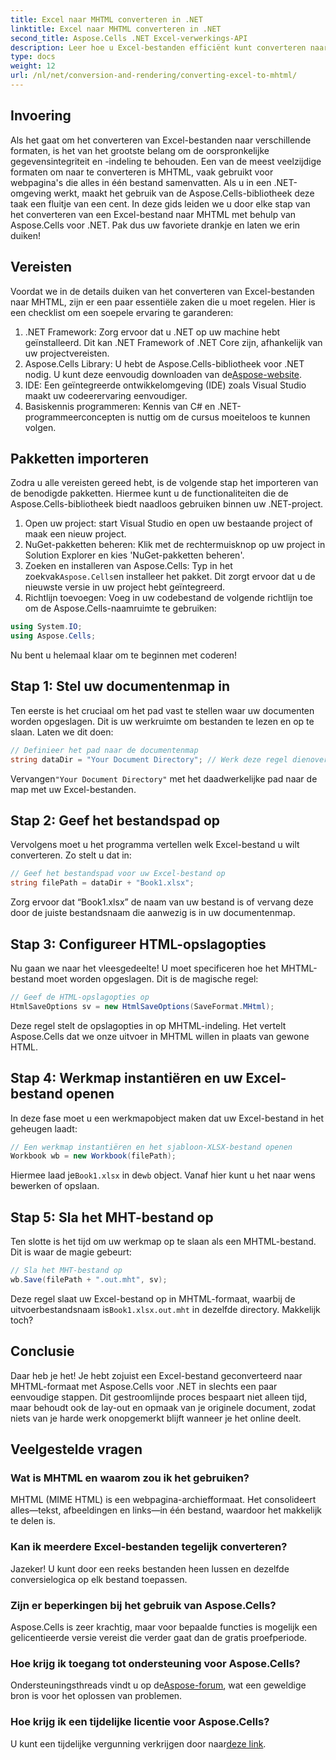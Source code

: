 ```yaml
---
title: Excel naar MHTML converteren in .NET
linktitle: Excel naar MHTML converteren in .NET
second_title: Aspose.Cells .NET Excel-verwerkings-API
description: Leer hoe u Excel-bestanden efficiënt kunt converteren naar MHTML-indeling in .NET met Aspose.Cells, waarmee u uw rapportage- en gegevensdelingsmogelijkheden vergroot.
type: docs
weight: 12
url: /nl/net/conversion-and-rendering/converting-excel-to-mhtml/
---
```

## Invoering

Als het gaat om het converteren van Excel-bestanden naar verschillende formaten, is het van het grootste belang om de oorspronkelijke gegevensintegriteit en -indeling te behouden. Een van de meest veelzijdige formaten om naar te converteren is MHTML, vaak gebruikt voor webpagina's die alles in één bestand samenvatten. Als u in een .NET-omgeving werkt, maakt het gebruik van de Aspose.Cells-bibliotheek deze taak een fluitje van een cent. In deze gids leiden we u door elke stap van het converteren van een Excel-bestand naar MHTML met behulp van Aspose.Cells voor .NET. Pak dus uw favoriete drankje en laten we erin duiken!

## Vereisten

Voordat we in de details duiken van het converteren van Excel-bestanden naar MHTML, zijn er een paar essentiële zaken die u moet regelen. Hier is een checklist om een soepele ervaring te garanderen:

1. .NET Framework: Zorg ervoor dat u .NET op uw machine hebt geïnstalleerd. Dit kan .NET Framework of .NET Core zijn, afhankelijk van uw projectvereisten.
2.  Aspose.Cells Library: U hebt de Aspose.Cells-bibliotheek voor .NET nodig. U kunt deze eenvoudig downloaden van de[Aspose-website](https://releases.aspose.com/cells/net/).
3. IDE: Een geïntegreerde ontwikkelomgeving (IDE) zoals Visual Studio maakt uw codeerervaring eenvoudiger.
4. Basiskennis programmeren: Kennis van C# en .NET-programmeerconcepten is nuttig om de cursus moeiteloos te kunnen volgen.

## Pakketten importeren

Zodra u alle vereisten gereed hebt, is de volgende stap het importeren van de benodigde pakketten. Hiermee kunt u de functionaliteiten die de Aspose.Cells-bibliotheek biedt naadloos gebruiken binnen uw .NET-project.

1. Open uw project: start Visual Studio en open uw bestaande project of maak een nieuw project.
2. NuGet-pakketten beheren: Klik met de rechtermuisknop op uw project in Solution Explorer en kies 'NuGet-pakketten beheren'.
3.  Zoeken en installeren van Aspose.Cells: Typ in het zoekvak`Aspose.Cells`en installeer het pakket. Dit zorgt ervoor dat u de nieuwste versie in uw project hebt geïntegreerd.
4. Richtlijn toevoegen: Voeg in uw codebestand de volgende richtlijn toe om de Aspose.Cells-naamruimte te gebruiken:

```csharp
using System.IO;
using Aspose.Cells;
```

Nu bent u helemaal klaar om te beginnen met coderen!

## Stap 1: Stel uw documentenmap in

Ten eerste is het cruciaal om het pad vast te stellen waar uw documenten worden opgeslagen. Dit is uw werkruimte om bestanden te lezen en op te slaan. Laten we dit doen:

```csharp
// Definieer het pad naar de documentenmap
string dataDir = "Your Document Directory"; // Werk deze regel dienovereenkomstig bij
```

 Vervangen`"Your Document Directory"` met het daadwerkelijke pad naar de map met uw Excel-bestanden.

## Stap 2: Geef het bestandspad op

Vervolgens moet u het programma vertellen welk Excel-bestand u wilt converteren. Zo stelt u dat in:

```csharp
// Geef het bestandspad voor uw Excel-bestand op
string filePath = dataDir + "Book1.xlsx";
```

Zorg ervoor dat “Book1.xlsx” de naam van uw bestand is of vervang deze door de juiste bestandsnaam die aanwezig is in uw documentenmap.

## Stap 3: Configureer HTML-opslagopties

Nu gaan we naar het vleesgedeelte! U moet specificeren hoe het MHTML-bestand moet worden opgeslagen. Dit is de magische regel:

```csharp
// Geef de HTML-opslagopties op
HtmlSaveOptions sv = new HtmlSaveOptions(SaveFormat.MHtml);
```

Deze regel stelt de opslagopties in op MHTML-indeling. Het vertelt Aspose.Cells dat we onze uitvoer in MHTML willen in plaats van gewone HTML.

## Stap 4: Werkmap instantiëren en uw Excel-bestand openen

In deze fase moet u een werkmapobject maken dat uw Excel-bestand in het geheugen laadt:

```csharp
// Een werkmap instantiëren en het sjabloon-XLSX-bestand openen
Workbook wb = new Workbook(filePath);
```

 Hiermee laad je`Book1.xlsx` in de`wb` object. Vanaf hier kunt u het naar wens bewerken of opslaan.

## Stap 5: Sla het MHT-bestand op

Ten slotte is het tijd om uw werkmap op te slaan als een MHTML-bestand. Dit is waar de magie gebeurt:

```csharp
// Sla het MHT-bestand op
wb.Save(filePath + ".out.mht", sv);
```

 Deze regel slaat uw Excel-bestand op in MHTML-formaat, waarbij de uitvoerbestandsnaam is`Book1.xlsx.out.mht` in dezelfde directory. Makkelijk toch?

## Conclusie

Daar heb je het! Je hebt zojuist een Excel-bestand geconverteerd naar MHTML-formaat met Aspose.Cells voor .NET in slechts een paar eenvoudige stappen. Dit gestroomlijnde proces bespaart niet alleen tijd, maar behoudt ook de lay-out en opmaak van je originele document, zodat niets van je harde werk onopgemerkt blijft wanneer je het online deelt.

## Veelgestelde vragen

### Wat is MHTML en waarom zou ik het gebruiken?
MHTML (MIME HTML) is een webpagina-archiefformaat. Het consolideert alles—tekst, afbeeldingen en links—in één bestand, waardoor het makkelijk te delen is.

### Kan ik meerdere Excel-bestanden tegelijk converteren?
Jazeker! U kunt door een reeks bestanden heen lussen en dezelfde conversielogica op elk bestand toepassen.

### Zijn er beperkingen bij het gebruik van Aspose.Cells?
Aspose.Cells is zeer krachtig, maar voor bepaalde functies is mogelijk een gelicentieerde versie vereist die verder gaat dan de gratis proefperiode.

### Hoe krijg ik toegang tot ondersteuning voor Aspose.Cells?
 Ondersteuningsthreads vindt u op de[Aspose-forum](https://forum.aspose.com/c/cells/9), wat een geweldige bron is voor het oplossen van problemen.

### Hoe krijg ik een tijdelijke licentie voor Aspose.Cells?
 U kunt een tijdelijke vergunning verkrijgen door naar[deze link](https://purchase.aspose.com/temporary-license/).